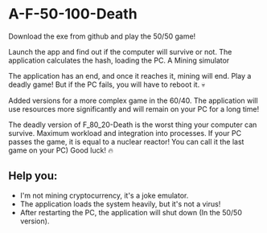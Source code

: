 # A-F-50-100-Death
Download the exe from github and play the 50/50 game!

Launch the app and find out if the computer will survive or not. The application calculates the hash, loading the PC. A Mining simulator

The application has an end, and once it reaches it, mining will end. Play a deadly game! But if the PC fails, you will have to reboot it. 💀

Added versions for a more complex game in the 60/40. The application will use resources more significantly and will remain on your PC for a long time!

The deadly version of F_80_20-Death is the worst thing your computer can survive. Maximum workload and integration into processes. If your PC passes the game, it is equal to a nuclear reactor!
You can call it the last game on your PC) Good luck! 🔥

## Help you:
- I'm not mining cryptocurrency, it's a joke emulator.
- The application loads the system heavily, but it's not a virus!
- After restarting the PC, the application will shut down (In the 50/50 version).
